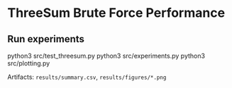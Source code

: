 # ThreeSum Brute Force Performance

## Run experiments
python3 src/test_threesum.py
python3 src/experiments.py
python3 src/plotting.py

Artifacts: `results/summary.csv`, `results/figures/*.png`